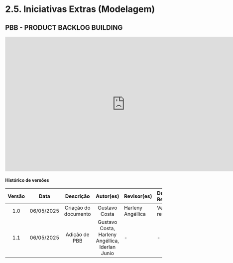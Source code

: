 # 2.5. Iniciativas Extras (Modelagem)

## PBB - PRODUCT BACKLOG BUILDING

<iframe width="768" height="432" src="https://miro.com/app/live-embed/uXjVI40ueUE=/?moveToViewport=-20747,5135,5612,2803&embedId=986375486314" frameborder="0" scrolling="no" allow="fullscreen; clipboard-read; clipboard-write" allowfullscreen></iframe>

#### Histórico de versões 

| Versão |    Data    |        Descrição         |    Autor(es)    |  Revisor(es)     |  Detalhes da Revisão  | 
| :----: | :--------: | :----------------------: | :-------------: | :----------------| :---------------------|
|  1.0   | 06/05/2025 |   Criação do documento   | Gustavo Costa | Harleny Angéllica  | Versionamento revisado|
|  1.1   | 06/05/2025 |   Adição de PBB   | Gustavo Costa, Harleny Angéllica, Iderlan Junio | - | - |
